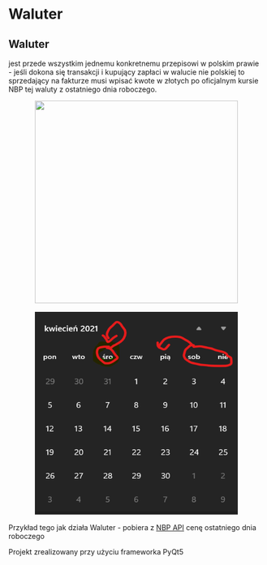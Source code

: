 # Waluter
<h2>Waluter</h2> jest przede wszystkim jednemu konkretnemu przepisowi w polskim prawie - jeśli dokona się transakcji i kupujący zapłaci w walucie nie polskiej to sprzedający na fakturze musi wpisać kwote w złotych po oficjalnym kursie NBP tej waluty z ostatniego dnia roboczego.
<p align = center>
<img src="https://user-images.githubusercontent.com/74842027/113521637-fdc54c00-959a-11eb-88d6-2b98e112e935.gif" width = 400px height = 400px>
</p>
<p align = center>
<img src="w.png" width = 400px height = 400px>
</p>
Przykład tego jak działa Waluter - pobiera z <a href="http://api.nbp.pl">NBP API</a> cenę ostatniego dnia roboczego

Projekt zrealizowany przy użyciu frameworka PyQt5
